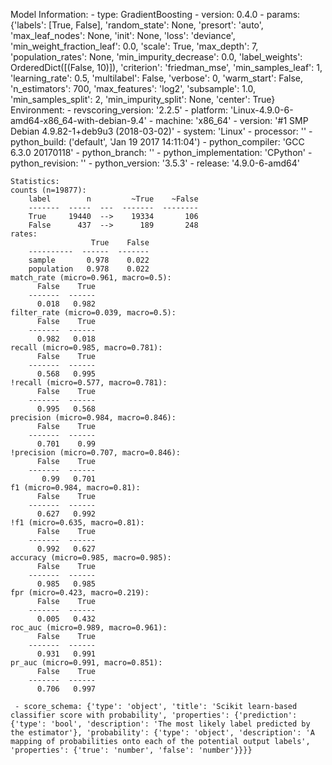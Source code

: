 Model Information:
	 - type: GradientBoosting
	 - version: 0.4.0
	 - params: {'labels': [True, False], 'random_state': None, 'presort': 'auto', 'max_leaf_nodes': None, 'init': None, 'loss': 'deviance', 'min_weight_fraction_leaf': 0.0, 'scale': True, 'max_depth': 7, 'population_rates': None, 'min_impurity_decrease': 0.0, 'label_weights': OrderedDict([(False, 10)]), 'criterion': 'friedman_mse', 'min_samples_leaf': 1, 'learning_rate': 0.5, 'multilabel': False, 'verbose': 0, 'warm_start': False, 'n_estimators': 700, 'max_features': 'log2', 'subsample': 1.0, 'min_samples_split': 2, 'min_impurity_split': None, 'center': True}
	Environment:
	 - revscoring_version: '2.2.5'
	 - platform: 'Linux-4.9.0-6-amd64-x86_64-with-debian-9.4'
	 - machine: 'x86_64'
	 - version: '#1 SMP Debian 4.9.82-1+deb9u3 (2018-03-02)'
	 - system: 'Linux'
	 - processor: ''
	 - python_build: ('default', 'Jan 19 2017 14:11:04')
	 - python_compiler: 'GCC 6.3.0 20170118'
	 - python_branch: ''
	 - python_implementation: 'CPython'
	 - python_revision: ''
	 - python_version: '3.5.3'
	 - release: '4.9.0-6-amd64'
	
	Statistics:
	counts (n=19877):
		label        n         ~True    ~False
		-------  -----  ---  -------  --------
		True     19440  -->    19334       106
		False      437  -->      189       248
	rates:
		              True    False
		----------  ------  -------
		sample       0.978    0.022
		population   0.978    0.022
	match_rate (micro=0.961, macro=0.5):
		  False    True
		-------  ------
		  0.018   0.982
	filter_rate (micro=0.039, macro=0.5):
		  False    True
		-------  ------
		  0.982   0.018
	recall (micro=0.985, macro=0.781):
		  False    True
		-------  ------
		  0.568   0.995
	!recall (micro=0.577, macro=0.781):
		  False    True
		-------  ------
		  0.995   0.568
	precision (micro=0.984, macro=0.846):
		  False    True
		-------  ------
		  0.701    0.99
	!precision (micro=0.707, macro=0.846):
		  False    True
		-------  ------
		   0.99   0.701
	f1 (micro=0.984, macro=0.81):
		  False    True
		-------  ------
		  0.627   0.992
	!f1 (micro=0.635, macro=0.81):
		  False    True
		-------  ------
		  0.992   0.627
	accuracy (micro=0.985, macro=0.985):
		  False    True
		-------  ------
		  0.985   0.985
	fpr (micro=0.423, macro=0.219):
		  False    True
		-------  ------
		  0.005   0.432
	roc_auc (micro=0.989, macro=0.961):
		  False    True
		-------  ------
		  0.931   0.991
	pr_auc (micro=0.991, macro=0.851):
		  False    True
		-------  ------
		  0.706   0.997
	
	 - score_schema: {'type': 'object', 'title': 'Scikit learn-based classifier score with probability', 'properties': {'prediction': {'type': 'bool', 'description': 'The most likely label predicted by the estimator'}, 'probability': {'type': 'object', 'description': 'A mapping of probabilities onto each of the potential output labels', 'properties': {'true': 'number', 'false': 'number'}}}}

